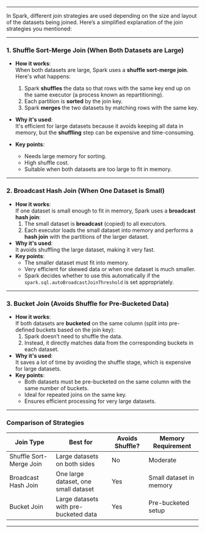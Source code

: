 ___
In Spark, different join strategies are used depending on the size and layout of the datasets being joined. Here’s a simplified explanation of the join strategies you mentioned:

---

### **1. Shuffle Sort-Merge Join (When Both Datasets are Large)**
- **How it works**:  
    When both datasets are large, Spark uses a **shuffle sort-merge join**. Here's what happens:
    1. Spark **shuffles** the data so that rows with the same key end up on the same executor (a process known as repartitioning).
    2. Each partition is **sorted** by the join key.
    3. Spark **merges** the two datasets by matching rows with the same key.
- **Why it's used**:  
    It's efficient for large datasets because it avoids keeping all data in memory, but the **shuffling** step can be expensive and time-consuming.
    
- **Key points**:
    
    - Needs large memory for sorting.
    - High shuffle cost.
    - Suitable when both datasets are too large to fit in memory.

---

### **2. Broadcast Hash Join (When One Dataset is Small)**

- **How it works**:  
    If one dataset is small enough to fit in memory, Spark uses a **broadcast hash join**:
    1. The small dataset is **broadcast** (copied) to all executors.
    2. Each executor loads the small dataset into memory and performs a **hash join** with the partitions of the larger dataset.
- **Why it's used**:  
    It avoids shuffling the large dataset, making it very fast.
- **Key points**:
    - The smaller dataset must fit into memory.
    - Very efficient for skewed data or when one dataset is much smaller.
    - Spark decides whether to use this automatically if the `spark.sql.autoBroadcastJoinThreshold` is set appropriately.

---

### **3. Bucket Join (Avoids Shuffle for Pre-Bucketed Data)**

- **How it works**:  
    If both datasets are **bucketed** on the same column (split into pre-defined buckets based on the join key):
    1. Spark doesn’t need to shuffle the data.
    2. Instead, it directly matches data from the corresponding buckets in each dataset.
- **Why it's used**:  
    It saves a lot of time by avoiding the shuffle stage, which is expensive for large datasets.
- **Key points**:
    - Both datasets must be pre-bucketed on the same column with the same number of buckets.
    - Ideal for repeated joins on the same key.
    - Ensures efficient processing for very large datasets.

---

### **Comparison of Strategies**

|**Join Type**|**Best for**|**Avoids Shuffle?**|**Memory Requirement**|
|---|---|---|---|
|Shuffle Sort-Merge Join|Large datasets on both sides|No|Moderate|
|Broadcast Hash Join|One large dataset, one small dataset|Yes|Small dataset in memory|
|Bucket Join|Large datasets with pre-bucketed data|Yes|Pre-bucketed setup|

---

